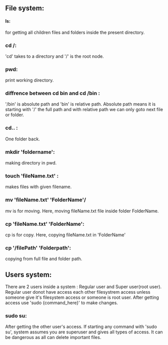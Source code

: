 ## File system: 

#### ls: 
for getting all children files and folders inside the present directory. 
### cd /:
'cd' takes to a directory and '/' is the root node. 
### pwd: 
print working directory. 
### diffrence between cd bin and cd /bin :
'/bin' is absolute path and 'bin' is relative path. Absolute path means it is starting with '/' the full path and with relative path we can only goto next file or folder.
### cd.. : 
One folder back. 
### mkdir 'foldername': 
making directory in pwd.
### touch 'fileName.txt' : 
makes files with given filename.
### mv 'fileName.txt' 'FolderName'/
mv is for moving. Here, moving fileName.txt file inside folder FolderName. 
### cp 'fileName.txt' 'FolderName':
cp is for copy. Here, copying fileName.txt in 'FolderName' 
### cp '/filePath' 'Folderpath': 
copying from full file and folder path.


## Users system: 
There are 2 users inside a system : Regular user and Super user(root user).
Regular user donot have access each other filesystrem access unless someone give it's filesystem access or someone is root user. 
After getting access use 'sudo {command_here}' to make changes. 
### sudo su: 
After getting the other user's access. If starting any command with 'sudo su', system assumes you are superuser and gives all types of access. It can be dangerous as all can delete important files.

